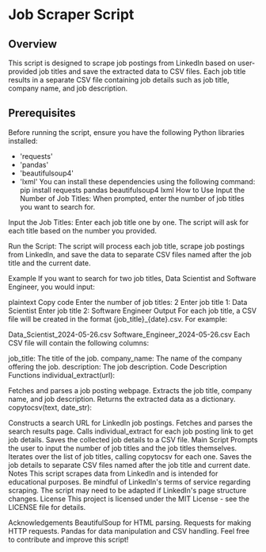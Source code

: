 # Job Scraper Script

## Overview

This script is designed to scrape job postings from LinkedIn based on user-provided job titles and save the extracted data to CSV files. Each job title results in a separate CSV file containing job details such as job title, company name, and job description.

## Prerequisites
Before running the script, ensure you have the following Python libraries installed:

- 'requests'
- 'pandas'
- 'beautifulsoup4'
- 'lxml'
You can install these dependencies using the following command:
pip install requests pandas beautifulsoup4 lxml
How to Use
Input the Number of Job Titles:
When prompted, enter the number of job titles you want to search for.

Input the Job Titles:
Enter each job title one by one. The script will ask for each title based on the number you provided.

Run the Script:
The script will process each job title, scrape job postings from LinkedIn, and save the data to separate CSV files named after the job title and the current date.

Example
If you want to search for two job titles, Data Scientist and Software Engineer, you would input:

plaintext
Copy code
Enter the number of job titles: 2
Enter job title 1: Data Scientist
Enter job title 2: Software Engineer
Output
For each job title, a CSV file will be created in the format {job_title}_{date}.csv. For example:

Data_Scientist_2024-05-26.csv
Software_Engineer_2024-05-26.csv
Each CSV file will contain the following columns:

job_title: The title of the job.
company_name: The name of the company offering the job.
description: The job description.
Code Description
Functions
individual_extract(url):

Fetches and parses a job posting webpage.
Extracts the job title, company name, and job description.
Returns the extracted data as a dictionary.
copytocsv(text, date_str):

Constructs a search URL for LinkedIn job postings.
Fetches and parses the search results page.
Calls individual_extract for each job posting link to get job details.
Saves the collected job details to a CSV file.
Main Script
Prompts the user to input the number of job titles and the job titles themselves.
Iterates over the list of job titles, calling copytocsv for each one.
Saves the job details to separate CSV files named after the job title and current date.
Notes
This script scrapes data from LinkedIn and is intended for educational purposes. Be mindful of LinkedIn's terms of service regarding scraping.
The script may need to be adapted if LinkedIn's page structure changes.
License
This project is licensed under the MIT License - see the LICENSE file for details.

Acknowledgements
BeautifulSoup for HTML parsing.
Requests for making HTTP requests.
Pandas for data manipulation and CSV handling.
Feel free to contribute and improve this script!
